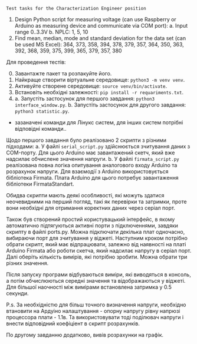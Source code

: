     Test tasks for the Characterization Engineer position
1. Design Python script for measuring voltage (can use Raspberry or Arduino as measuring device
and communicate via COM port):
    a. Input range 0..3.3V
    b. NPLC: 1, 5, 10
2. Find mean, median, mode and standard deviation for the data set (can be used MS Excel):
364, 373, 358, 394, 378, 379, 357, 364, 350, 363, 392, 368, 359, 375, 399, 365, 379, 357, 380

   
Для проведення тестів:

0. Завантажте пакет та розпакуйте його.
1. Найкраще створити віртуальне середовище: `python3 -m venv venv`.
2. Активуйте створене середовище: `source venv/bin/activate`.
3. Встановіть необхідні залежності: `pip install -r requariments.txt`.
4. 
    a. Запустіть застосунок для першого завдання: `python3 interface_window.py`.
    b. Запустіть застосунок для другого завдання: `python3 statistic.py`.
* зазаначені команди для Лінукс систем, для інших систем потрібні відповідні команди..


Щодо першого завдання було реалізовано 2 скрипти з різними підходами:
    a. У файлі `serial_script.py` здійснюється зчитування даних з COM-порту. Для цього Arduino має завантажений скетч, який вже надсилає обчислене значення напруги.
    b. У файлі `firmata_script.py` реалізована повна логіка опитування аналогового входу Arduino та розрахунок напруги. Для взаємодії з Arduino використовується бібліотека Firmata. Плата Arduino для цього потребує завантаження бібліотеки FirmataStandart.

Обидва скрипти мають деякі особливості, які можуть здатися неочевидними на перший погляд, такі як перевірки та затримки, проте вони необхідні для отримання коректних даних через серіал порт.

Також був створений простий користувацький інтерфейс, в якому автоматично підтягуються активні порти з підключеннями, завдяки скрипту в файлі ports.py. Можна підключати декілька плат одночасно, вибираючи порт для зчитування у віджеті. 
Наступним кроком потрібно обрати скрипт, який має відпрацювати, залежно від наявності на платі Arduino Firmata або роботи скетча, який надсилає напругу в серіал порт.
Далі оберіть кількість вимірів, які потрібно зробити. Можна обрати три різних значення.

Після запуску програми відбуваються виміри, які виводяться в консоль, а потім обчислюються середні значення та відображаються у віджеті. Для більшої наочності між вимірами встановлена затримка у 0.5 секунди.

P.s. За необхідністю для більш точного визначення напруги, необхідно втановити на Ардуіно налаштування - опорну напругу рівну напрюзі процессора плати - 1.1в. Та використовувати тоді поділювач напруги і внести відповідний коефіціент в скрипт розрахунків.


По другому завданню додатково, вивів розрахунки на графік.
